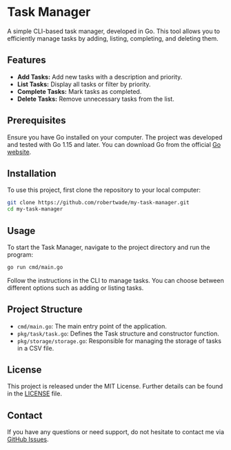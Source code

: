 
# Task Manager

A simple CLI-based task manager, developed in Go. This tool allows you to efficiently manage tasks by adding, listing, completing, and deleting them.

## Features

- **Add Tasks:** Add new tasks with a description and priority.
- **List Tasks:** Display all tasks or filter by priority.
- **Complete Tasks:** Mark tasks as completed.
- **Delete Tasks:** Remove unnecessary tasks from the list.

## Prerequisites

Ensure you have Go installed on your computer. The project was developed and tested with Go 1.15 and later. You can download Go from the official [Go website](https://golang.org/dl/).

## Installation

To use this project, first clone the repository to your local computer:

```bash
git clone https://github.com/robertwade/my-task-manager.git
cd my-task-manager
```

## Usage

To start the Task Manager, navigate to the project directory and run the program:

```bash
go run cmd/main.go
```

Follow the instructions in the CLI to manage tasks. You can choose between different options such as adding or listing tasks.

## Project Structure

- `cmd/main.go`: The main entry point of the application.
- `pkg/task/task.go`: Defines the Task structure and constructor function.
- `pkg/storage/storage.go`: Responsible for managing the storage of tasks in a CSV file.

## License

This project is released under the MIT License. Further details can be found in the [LICENSE](LICENSE.md) file.

## Contact

If you have any questions or need support, do not hesitate to contact me via [GitHub Issues](https://github.com/robertwade/my-task-manager/issues).
